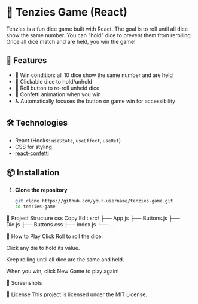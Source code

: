 # 🎲 Tenzies Game (React)

Tenzies is a fun dice game built with React. The goal is to roll until all dice show the same number. You can "hold" dice to prevent them from rerolling. Once all dice match and are held, you win the game!

## 🚀 Features

- 🎯 Win condition: all 10 dice show the same number and are held
- 🎲 Clickable dice to hold/unhold
- 🔁 Roll button to re-roll unheld dice
- 🎉 Confetti animation when you win
- ♿ Automatically focuses the button on game win for accessibility

## 🛠️ Technologies

- React (Hooks: `useState`, `useEffect`, `useRef`)
- CSS for styling
- [react-confetti](https://www.npmjs.com/package/react-confetti)

## 📦 Installation

1. **Clone the repository**
   ```bash
   git clone https://github.com/your-username/tenzies-game.git
   cd tenzies-game
📁 Project Structure
css
Copy
Edit
src/
├── App.js
├── Buttons.js
├── Die.js
├── Buttons.css
├── index.js
└── ...

🔧 How to Play
Click Roll to roll the dice.

Click any die to hold its value.

Keep rolling until all dice are the same and held.

When you win, click New Game to play again!

📸 Screenshots

📃 License
This project is licensed under the MIT License.
